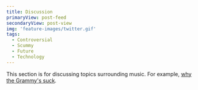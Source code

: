 ```yaml
---
title: Discussion
primaryView: post-feed
secondaryView: post-view
img: 'feature-images/twitter.gif'
tags: 
  - Controversial
  - Scummy
  - Future
  - Technology
---
```


This section is for discussing topics surrounding music. For example, [why the Grammy's suck](/music/discussion/grammys).

<!--more-->


